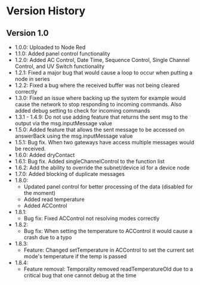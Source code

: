 # Version History
## Version 1.0
- 1.0.0: Uploaded to Node Red
- 1.1.0: Added panel control functionality
- 1.2.0: Added AC Control, Date Time, Sequence Control, Single Channel Control, and UV Switch functionality
- 1.2.1: Fixed a major bug that would cause a loop to occur when putting a node in series
- 1.2.2: Fixed a bug where the received buffer was not being cleared correctly
- 1.3.0: Fixed an issue where backing up the system for example would cause the network to stop responding to incoming commands. Also added debug setting to check for incoming commands
- 1.3.1 - 1.4.9: Do not use adding feature that returns the sent msg to the output via the msg.inputMessage value  
- 1.5.0: Added feature that allows the sent message to be accessed on answerBack using the msg.inputMessage value
- 1.5.1: Bug fix. When two gateways have access multiple messages would be received.
- 1.6.0: Added dryContact
- 1.6.1: Bug fix. Added singleChannelControl to the function list
- 1.6.2: Add the ability to override the subnet/device id for a device node
- 1.7.0: Added blocking of duplicate messages
- 1.8.0: 
    - Updated panel control for better processing of the data (disabled for the moment)
    - Added read temperature
    - Added ACControl
- 1.8.1:
    - Bug fix: Fixed ACControl not resolving modes correctly
- 1.8.2:
    - Bug fix: When setting the temperature to ACControl it would cause a crash due to a typo
- 1.8.3:
    - Feature: Changed setTemperature in ACControl to set the current set mode's temperature if the temp is passed
- 1.8.4:
    - Feature removal: Temporality removed readTemperatureOld due to a critical bug that one cannot debug at the time